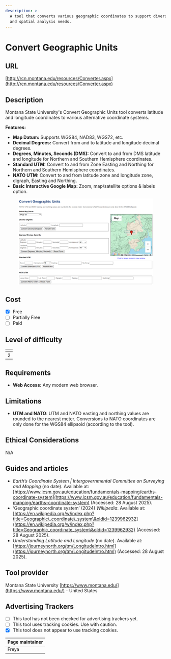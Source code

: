 ```yaml
---
description: >-
  A tool that converts various geographic coordinates to support diverse mapping
  and spatial analysis needs.
---
```


# Convert Geographic Units

## URL

[http://rcn.montana.edu/resources/Converter.aspx](http://rcn.montana.edu/resources/Converter.aspx)

## Description

Montana State University's Convert Geographic Units tool converts latitude and longitude coordinates to various alternative coordinate systems.

**Features:**

* **Map Datum:** Supports WGS84, NAD83, WGS72, etc.
* **Decimal Degrees:** Convert from and to latitude and longitude decimal degrees.
* **Degrees, Minutes, Seconds (DMS):** Convert to and from DMS latitude and longitude for Northern and Southern Hemisphere coordinates.
* **Standard UTM:** Convert to and from Zone Easting and Northing for Northern and Southern Hemisphere coordinates.
* **NATO UTM:** Convert to and from latitude zone and longitude zone, digraph, Easting and Northing.
* **Basic Interactive Google Map:** Zoom, map/satellite options & labels option.

<figure><img src=".gitbook/assets/image.png" alt=""><figcaption></figcaption></figure>

## Cost

* [x] Free
* [ ] Partially Free
* [ ] Paid

## Level of difficulty

<table><thead><tr><th data-type="rating" data-max="5"></th></tr></thead><tbody><tr><td>2</td></tr></tbody></table>

## Requirements

* **Web Access:** Any modern web browser.

## Limitations

* **UTM and NATO**: UTM and NATO easting and northing values are rounded to the nearest meter. Conversions to NATO coordinates are only done for the WGS84 ellipsoid (according to the tool).

## Ethical Considerations

N/A

## Guides and articles

* _Earth’s Coordinate System | Intergovernmental Committee on Surveying and Mapping_ (no date). Available at: [https://www.icsm.gov.au/education/fundamentals-mapping/earths-coordinate-system](https://www.icsm.gov.au/education/fundamentals-mapping/earths-coordinate-system) (Accessed: 28 August 2025).
* ‘Geographic coordinate system’ (2024) _Wikipedia_. Available at: [https://en.wikipedia.org/w/index.php?title=Geographic\_coordinate\_system\&oldid=1239962932](https://en.wikipedia.org/w/index.php?title=Geographic_coordinate_system\&oldid=1239962932) (Accessed: 28 August 2025).
* _Understanding Latitude and Longitude_ (no date). Available at: [https://journeynorth.org/tm/LongitudeIntro.html](https://journeynorth.org/tm/LongitudeIntro.html) (Accessed: 28 August 2025).

## Tool provider

Montana State University [https://www.montana.edu/](https://www.montana.edu/) - United States

## Advertising Trackers

* [ ] This tool has not been checked for advertising trackers yet.
* [ ] This tool uses tracking cookies. Use with caution.
* [x] This tool does not appear to use tracking cookies.

| Page maintainer |
| --------------- |
| Freya           |
